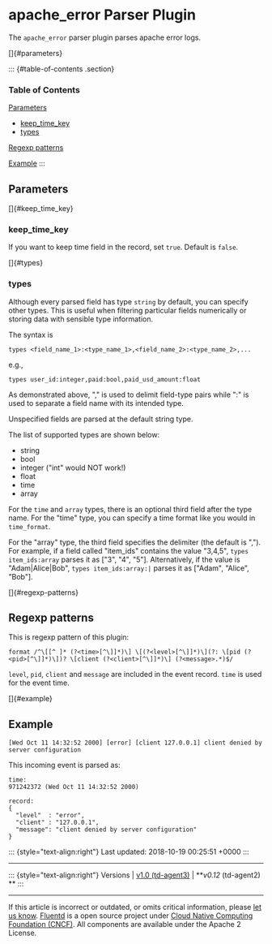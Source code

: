 apache\_error Parser Plugin
===========================

The `apache_error` parser plugin parses apache error logs.

[]{#parameters}

::: {#table-of-contents .section}
### Table of Contents

[Parameters](#parameters)

-   [keep\_time\_key](#keep_time_key)
-   [types](#types)

[Regexp patterns](#regexp-patterns)

[Example](#example)
:::

Parameters
----------

[]{#keep_time_key}

### keep\_time\_key

If you want to keep time field in the record, set `true`. Default is
`false`.

[]{#types}

### types

Although every parsed field has type `string` by default, you can
specify other types. This is useful when filtering particular fields
numerically or storing data with sensible type information.

The syntax is

``` {.CodeRay}
types <field_name_1>:<type_name_1>,<field_name_2>:<type_name_2>,...
```

e.g.,

``` {.CodeRay}
types user_id:integer,paid:bool,paid_usd_amount:float
```

As demonstrated above, "," is used to delimit field-type pairs while ":"
is used to separate a field name with its intended type.

Unspecified fields are parsed at the default string type.

The list of supported types are shown below:

-   string
-   bool
-   integer ("int" would NOT work!)
-   float
-   time
-   array

For the `time` and `array` types, there is an optional third field after
the type name. For the "time" type, you can specify a time format like
you would in `time_format`.

For the "array" type, the third field specifies the delimiter (the
default is ","). For example, if a field called "item\_ids" contains the
value "3,4,5", `types item_ids:array` parses it as \["3", "4", "5"\].
Alternatively, if the value is "Adam\|Alice\|Bob",
`types item_ids:array:|` parses it as \["Adam", "Alice", "Bob"\].

[]{#regexp-patterns}

Regexp patterns
---------------

This is regexp pattern of this plugin:

``` {.CodeRay}
format /^\[[^ ]* (?<time>[^\]]*)\] \[(?<level>[^\]]*)\](?: \[pid (?<pid>[^\]]*)\])? \[client (?<client>[^\]]*)\] (?<message>.*)$/
```

`level`, `pid`, `client` and `message` are included in the event record.
`time` is used for the event time.

[]{#example}

Example
-------

``` {.CodeRay}
[Wed Oct 11 14:32:52 2000] [error] [client 127.0.0.1] client denied by server configuration
```

This incoming event is parsed as:

``` {.CodeRay}
time:
971242372 (Wed Oct 11 14:32:52 2000)

record:
{
  "level"  : "error",
  "client" : "127.0.0.1",
  "message": "client denied by server configuration"
}
```

::: {style="text-align:right"}
Last updated: 2018-10-19 00:25:51 +0000
:::

------------------------------------------------------------------------

::: {style="text-align:right"}
Versions \| [v1.0 (td-agent3)](/v1.0/articles/parser_apache_error) \|
***v0.12* (td-agent2) **
:::

------------------------------------------------------------------------

If this article is incorrect or outdated, or omits critical information,
please [let us
know](https://github.com/fluent/fluentd-docs/issues?state=open).
[Fluentd](http://www.fluentd.org/) is a open source project under [Cloud
Native Computing Foundation (CNCF)](https://cncf.io/). All components
are available under the Apache 2 License.
